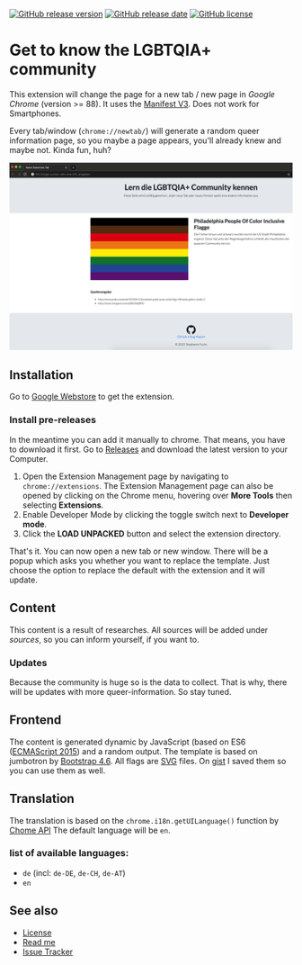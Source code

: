 [![GitHub release version](https://img.shields.io/github/v/release/stephfuchs/queer-custom-chrome-tab?sort=semver&style=for-the-badge)](https://github.com/stephfuchs/queer-custom-chrome-tab/releases)
[![GitHub release date](https://img.shields.io/github/release-date/stephfuchs/queer-custom-chrome-tab?include_prereleases&style=for-the-badge)](https://github.com/stephfuchs/queer-custom-chrome-tab/releases)
[![GitHub license](https://img.shields.io/github/license/stephfuchs/queer-custom-chrome-tab?style=for-the-badge)](https://github.com/stephfuchs/queer-custom-chrome-tab/blob/main/LICENSE)

# Get to know the LGBTQIA+ community

This extension will change the page for a new tab / new page in _Google Chrome_ (version >= 88). It uses
the [Manifest V3](https://developer.chrome.com/docs/extensions/mv3/intro/). Does not work for Smartphones.

Every tab/window (`chrome://newtab/`) will generate a random queer information page, so you maybe a page appears, you'll
already knew and maybe not. Kinda fun, huh?

![Screenshot for the extension](images/screenshots/screenshot-new-tab.png)

## Installation

Go
to [Google Webstore](https://chrome.google.com/webstore/detail/new-queer-tab-new-queer-w/dahlfajgbdjhbojakcobaagnfacemipi)
to get the extension.

### Install pre-releases

In the meantime you can add it manually to chrome. That means, you have to download it first. Go
to [Releases](https://github.com/stephfuchs/queer-custom-chrome-tab/releases) and download the latest version to your
Computer.

1. Open the Extension Management page by navigating to `chrome://extensions`. The Extension Management page can also be
   opened by clicking on the Chrome menu, hovering over **More Tools** then selecting **Extensions**.
1. Enable Developer Mode by clicking the toggle switch next to **Developer mode**.
1. Click the **LOAD UNPACKED** button and select the extension directory.

That's it. You can now open a new tab or new window. There will be a popup which asks you whether you want to replace
the template. Just choose the option to replace the default with the extension and it will update.

## Content

This content is a result of researches. All sources will be added under _sources_, so you can inform yourself, if you
want to.

### Updates

Because the community is huge so is the data to collect. That is why, there will be updates with more queer-information.
So stay tuned.

## Frontend

The content is generated dynamic by JavaScript (based on
ES6 ([ECMAScript 2015](https://www.w3schools.com/js/js_es6.asp)) and a random output. The template is based on jumbotron
by [Bootstrap 4.6](https://getbootstrap.com/docs/4.6/getting-started/introduction/). All flags
are [SVG](https://www.w3schools.com/graphics/svg_intro.asp) files.
On [gist](https://gist.github.com/stephfuchs/6bf85c1f48ebd270fa029469e23c7434) I saved them so you can use them as well.

## Translation

The translation is based on the `chrome.i18n.getUILanguage()` function
by [Chome API](https://developer.chrome.com/docs/extensions/reference/)  The default language will be `en`.

### list of available languages:

- `de` (incl: `de-DE`, `de-CH`, `de-AT`)
- `en`

## See also

- [License](https://github.com/stephfuchs/queer-custom-chrome-tab/LICENSE)
- [Read me](https://github.com/stephfuchs/queer-custom-chrome-tab/README.md)
- [Issue Tracker](https://github.com/stephfuchs/queer-custom-chrome-tab/issues)
